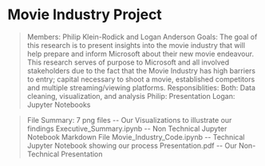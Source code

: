 # Movie Industry Project
> Members: Philip Klein-Rodick and Logan Anderson
> Goals: The goal of this research is to present insights into the movie industry that will help prepare and inform Microsoft about their new movie endeavour.  This research serves of purpose to Microsoft and all involved stakeholders due to the fact that the Movie Industry has high barriers to entry; capital necessary to shoot a movie, established competitors and multiple streaming/viewing platforms.
> Responsiblities: Both: Data cleaning, visualization, and analysis Philip: Presentation Logan: Jupyter Notebooks

> File Summary: 
> 7 png files -- Our Visualizations to illustrate our findings
> Executive_Summary.ipynb -- Non Technical Jupyter Notebook Markdown File
> Movie_Industry_Code.ipynb -- Technical Jupyter Notebook showing our process
> Presentation.pdf -- Our Non-Technical Presentation
